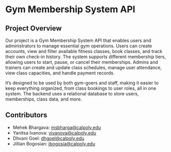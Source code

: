 # Gym Membership System API

## Project Overview
Our project is a Gym Membership System API that enables users and administrators to manage essential gym operations. Users can create accounts, view and filter available fitness classes, book classes, and track their own check-in history. The system supports different membership tiers, allowing users to start, pause, or cancel their memberships. Admins and trainers can create and update class schedules, manage user attendance, view class capacities, and handle payment records.

It’s designed to be used by both gym-goers and staff, making it easier to keep everything organized, from class bookings to user roles, all in one system. The backend uses a relational database to store users, memberships, class data, and more.

## Contributors
- Mehek Bhargava: msbharga@calpoly.edu
- Yanitsa Ivanova: yivanova@calpoly.edu
- Dhvani Goel: dhgoel@calpoly.edu
- Jillian Bogosian: jbogosia@calpoly.edu
